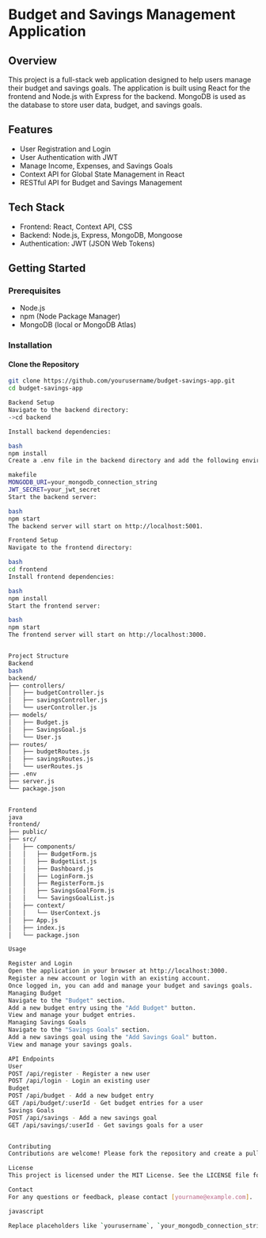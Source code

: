 # Budget and Savings Management Application

## Overview
This project is a full-stack web application designed to help users manage their budget and savings goals. The application is built using React for the frontend and Node.js with Express for the backend. MongoDB is used as the database to store user data, budget, and savings goals.

## Features
- User Registration and Login
- User Authentication with JWT
- Manage Income, Expenses, and Savings Goals
- Context API for Global State Management in React
- RESTful API for Budget and Savings Management

## Tech Stack
- Frontend: React, Context API, CSS
- Backend: Node.js, Express, MongoDB, Mongoose
- Authentication: JWT (JSON Web Tokens)

## Getting Started

### Prerequisites
- Node.js
- npm (Node Package Manager)
- MongoDB (local or MongoDB Atlas)

### Installation

#### Clone the Repository
```bash
git clone https://github.com/yourusername/budget-savings-app.git
cd budget-savings-app

Backend Setup
Navigate to the backend directory:
->cd backend

Install backend dependencies:

bash
npm install
Create a .env file in the backend directory and add the following environment variables:

makefile
MONGODB_URI=your_mongodb_connection_string
JWT_SECRET=your_jwt_secret
Start the backend server:

bash
npm start
The backend server will start on http://localhost:5001.

Frontend Setup
Navigate to the frontend directory:

bash
cd frontend
Install frontend dependencies:

bash
npm install
Start the frontend server:

bash
npm start
The frontend server will start on http://localhost:3000.


Project Structure
Backend
bash
backend/
├── controllers/
│   ├── budgetController.js
│   ├── savingsController.js
│   └── userController.js
├── models/
│   ├── Budget.js
│   ├── SavingsGoal.js
│   └── User.js
├── routes/
│   ├── budgetRoutes.js
│   ├── savingsRoutes.js
│   └── userRoutes.js
├── .env
├── server.js
└── package.json


Frontend
java
frontend/
├── public/
├── src/
│   ├── components/
│   │   ├── BudgetForm.js
│   │   ├── BudgetList.js
│   │   ├── Dashboard.js
│   │   ├── LoginForm.js
│   │   ├── RegisterForm.js
│   │   ├── SavingsGoalForm.js
│   │   └── SavingsGoalList.js
│   ├── context/
│   │   └── UserContext.js
│   ├── App.js
│   ├── index.js
│   └── package.json

Usage

Register and Login
Open the application in your browser at http://localhost:3000.
Register a new account or login with an existing account.
Once logged in, you can add and manage your budget and savings goals.
Managing Budget
Navigate to the "Budget" section.
Add a new budget entry using the "Add Budget" button.
View and manage your budget entries.
Managing Savings Goals
Navigate to the "Savings Goals" section.
Add a new savings goal using the "Add Savings Goal" button.
View and manage your savings goals.

API Endpoints
User
POST /api/register - Register a new user
POST /api/login - Login an existing user
Budget
POST /api/budget - Add a new budget entry
GET /api/budget/:userId - Get budget entries for a user
Savings Goals
POST /api/savings - Add a new savings goal
GET /api/savings/:userId - Get savings goals for a user


Contributing
Contributions are welcome! Please fork the repository and create a pull request.

License
This project is licensed under the MIT License. See the LICENSE file for details.

Contact
For any questions or feedback, please contact [yourname@example.com].

javascript

Replace placeholders like `yourusername`, `your_mongodb_connection_string`, `your_jwt_secret`, and `yourname@example.com` with your actual values. This `README.md` file provides a comprehensive guide for setting up and using your application.
